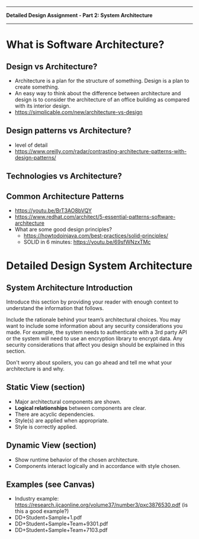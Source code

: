 - - - - 
**Detailed Design Assignment - Part 2: System Architecture**
- - - 

# What is Software Architecture? 
## Design vs Architecture?
- Architecture is a plan for the structure of something. Design is a plan to create something.
- An easy way to think about the difference between architecture and design is to consider the architecture of an office building as compared with its interior design.
- https://simplicable.com/new/architecture-vs-design
## Design patterns vs Architecture?
   - level of detail
   - https://www.oreilly.com/radar/contrasting-architecture-patterns-with-design-patterns/
## Technologies vs Architecture?
## Common Architecture Patterns
- https://youtu.be/BrT3AO8bVQY
- https://www.redhat.com/architect/5-essential-patterns-software-architecture
- What are some good design principles?
   - https://howtodoinjava.com/best-practices/solid-principles/
   - SOLID in 6 minutes: https://youtu.be/69sfWNzxTMc
# Detailed Design System Architecture
## System Architecture Introduction
Introduce this section by providing your reader with enough context to understand the information that follows. 

Include the rationale behind your team’s architectural choices. You may want to include some information about any security considerations you made. For example, the system needs to authenticate with a 3rd party API or the system will need to use an encryption library to encrypt data. Any security considerations that affect you design should be explained in this section.

Don't worry about spoilers, you can go ahead and tell me what your architecture is and why.

## Static View (section) 
- Major architectural components are shown. 
- **Logical relationships** between components are clear. 
- There are acyclic dependencies. 
- Style(s) are applied when appropriate. 
- Style is correctly applied.

## Dynamic View (section)
- Show runtime behavior of the chosen architecture. 
- Components interact logically and in accordance with style chosen.

## Examples (see Canvas)
- Industry example: https://research.ijcaonline.org/volume37/number3/pxc3876530.pdf (is this a good example?)
- DD+Student+Sample+1.pdf
- DD+Student+Sample+Team+9301.pdf
- DD+Student+Sample+Team+7103.pdf
